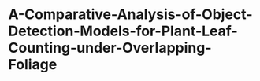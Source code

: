# A-Comparative-Analysis-of-Object-Detection-Models-for-Plant-Leaf-Counting-under-Overlapping-Foliage